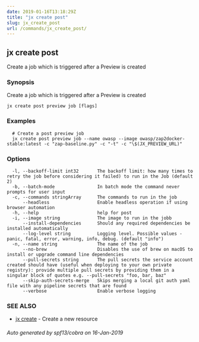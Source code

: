 ```yaml
---
date: 2019-01-16T13:18:29Z
title: "jx create post"
slug: jx_create_post
url: /commands/jx_create_post/
---
```

## jx create post

Create a job which is triggered after a Preview is created

### Synopsis

Create a job which is triggered after a Preview is created

```
jx create post preview job [flags]
```

### Examples

```
  # Create a post preview job
  jx create post preview job --name owasp --image owasp/zap2docker-stable:latest -c "zap-baseline.py" -c "-t" -c "\$(JX_PREVIEW_URL)"
```

### Options

```
  -l, --backoff-limit int32       The backoff limit: how many times to retry the job before considering it failed) to run in the Job (default 2)
  -b, --batch-mode                In batch mode the command never prompts for user input
  -c, --commands stringArray      The commands to run in the job
      --headless                  Enable headless operation if using browser automation
  -h, --help                      help for post
  -i, --image string              The image to run in the jobb
      --install-dependencies      Should any required dependencies be installed automatically
      --log-level string          Logging level. Possible values - panic, fatal, error, warning, info, debug. (default "info")
  -n, --name string               The name of the job
      --no-brew                   Disables the use of brew on macOS to install or upgrade command line dependencies
      --pull-secrets string       The pull secrets the service account created should have (useful when deploying to your own private registry): provide multiple pull secrets by providing them in a singular block of quotes e.g. --pull-secrets "foo, bar, baz"
      --skip-auth-secrets-merge   Skips merging a local git auth yaml file with any pipeline secrets that are found
      --verbose                   Enable verbose logging
```

### SEE ALSO

* [jx create](/commands/jx_create/)	 - Create a new resource

###### Auto generated by spf13/cobra on 16-Jan-2019
